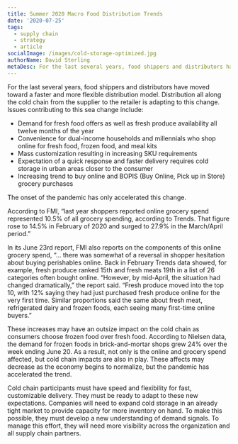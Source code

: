 ```yaml
---
title: Summer 2020 Macro Food Distribution Trends
date: '2020-07-25'
tags:
  - supply chain
  - strategy
  - article
socialImage: /images/cold-storage-optimized.jpg
authorName: David Sterling
metaDesc: For the last several years, food shippers and distributors have moved toward a general trend of faster response and more customized distribution capabilities.
---
```


For the last several years, food shippers and distributors have moved toward a faster and more flexible distribution model. Distribution all along the cold chain from the supplier to the retailer is adapting to this change. Issues contributing to this sea change include:

- Demand for fresh food offers as well as fresh produce availability all twelve months of the year
- Convenience for dual-income households and millennials who shop online for fresh food, frozen food, and meal kits
- Mass customization resulting in increasing SKU requirements
- Expectation of a quick response and faster delivery requires cold storage in urban areas closer to the consumer
- Increasing trend to buy online and BOPIS (Buy Online, Pick up in Store) grocery purchases

The onset of the pandemic has only accelerated this change.

According to FMI, “last year shoppers reported online grocery spend represented 10.5% of all grocery spending, according to Trends. That figure rose to 14.5% in February of 2020 and surged to 27.9% in the March/April period.”

In its June 23rd report, FMI also reports on the components of this online grocery spend, “... there was somewhat of a reversal in shopper hesitation about buying perishables online. Back in February Trends data showed, for example, fresh produce ranked 15th and fresh meats 19th in a list of 26 categories often bought online. “However, by mid-April, the situation had changed dramatically,” the report said. “Fresh produce moved into the top 10, with 12% saying they had just purchased fresh produce online for the very first time. Similar proportions said the same about fresh meat, refrigerated dairy and frozen foods, each seeing many first-time online buyers.”

These increases may have an outsize impact on the cold chain as consumers choose frozen food over fresh food. According to Nielsen data, the demand for frozen foods in brick-and-mortar shops grew 24% over the week ending June 20. As a result, not only is the online and grocery spend affected, but cold chain impacts are also in play. These affects may decrease as the economy begins to normalize, but the pandemic has accelerated the trend.

Cold chain participants must have speed and flexibility for fast, customizable delivery. They must be ready to adapt to these new expectations. Companies will need to expand cold storage in an already tight market to provide capacity for more inventory on hand. To make this possible, they must develop a new understanding of demand signals. To manage this effort, they will need more visibility across the organization and all supply chain partners.
